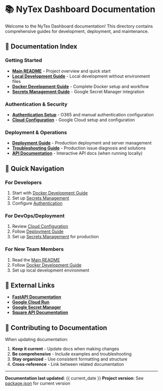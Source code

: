 # 📚 NyTex Dashboard Documentation

Welcome to the NyTex Dashboard documentation! This directory contains comprehensive guides for development, deployment, and maintenance.

## 📖 Documentation Index

### **Getting Started**
- **[Main README](../README.md)** - Project overview and quick start
- **[Local Development Guide](./LOCAL_DEVELOPMENT.md)** - Local development without environment files
- **[Docker Development Guide](./DOCKER_GUIDE.md)** - Complete Docker setup and workflow
- **[Secrets Management Guide](./SECRETS_GUIDE.md)** - Google Secret Manager integration

### **Authentication & Security**
- **[Authentication Setup](./AUTHENTICATION.md)** - O365 and manual authentication configuration
- **[Cloud Configuration](./CLOUD_CONFIG.md)** - Google Cloud setup and configuration

### **Deployment & Operations**
- **[Deployment Guide](./DEPLOYMENT.md)** - Production deployment and server management
- **[Troubleshooting Guide](./TROUBLESHOOTING.md)** - Production issue diagnosis and solutions
- **[API Documentation](http://localhost:8080/docs)** - Interactive API docs (when running locally)

## 🚀 Quick Navigation

### **For Developers**
1. Start with [Docker Development Guide](./DOCKER_GUIDE.md)
2. Set up [Secrets Management](./SECRETS_GUIDE.md)
3. Configure [Authentication](./AUTHENTICATION.md)

### **For DevOps/Deployment**
1. Review [Cloud Configuration](./CLOUD_CONFIG.md)
2. Follow [Deployment Guide](./DEPLOYMENT.md)
3. Set up [Secrets Management](./SECRETS_GUIDE.md) for production

### **For New Team Members**
1. Read the [Main README](../README.md)
2. Follow [Docker Development Guide](./DOCKER_GUIDE.md)
3. Set up local development environment

## 🔗 External Links

- **[FastAPI Documentation](https://fastapi.tiangolo.com/)**
- **[Google Cloud Run](https://cloud.google.com/run/docs)**
- **[Google Secret Manager](https://cloud.google.com/secret-manager/docs)**
- **[Square API Documentation](https://developer.squareup.com/docs)**

## 📝 Contributing to Documentation

When updating documentation:

1. **Keep it current** - Update docs when making changes
2. **Be comprehensive** - Include examples and troubleshooting
3. **Stay organized** - Use consistent formatting and structure
4. **Cross-reference** - Link between related documentation

---

**Documentation last updated**: {{ current_date }}
**Project version**: See [package.json](../package.json) for current version 